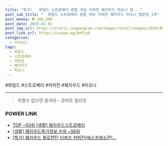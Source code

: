 ```yaml
--- 
title: "특가!   와일드 스트로베리 혼합 색상 커피잔 웨지우드 피오니 컵..." 
post_sub_title: "  와일드 스트로베리 혼합 색상 커피잔 웨지우드 피오니 컵받침 1개" 
post_money: ₩ 108,500 
post_date: 2020.02.01 
post_img_url: https://static.coupangcdn.com/image/retail/images/2016/05/20/16/0/14484a15-1899-4fe3-aaa5-33d6d3435803.jpg 
post_link_url: https://coupa.ng/bnPjuk 
categories: 
  - retail 
tags: 
  - 와일드 
  - 스트로베리 
  - 커피잔 
  - 웨지우드 
  - 피오니 
--- 
```

  #와일드 #스트로베리 #커피잔 #웨지우드 #피오니 
<hr> 

> 피할수 없으면 즐겨라 – 로버트 엘리엇 


### POWER LINK

* <a href="https://blog.naver.com/an0733/221792604462" target="_blank"> TOP ~50위 [생활] 웨지우드스트로베리</a>
* <a href="https://blog.naver.com/sakai111/221774216371" target="_blank"> [생활] 웨지우드특가정보 순위 ~56위</a>
* <a href="https://blog.naver.com/sakai111/221792083901" target="_blank">[특가] 웨지우드 플로렌틴 더콰즈 커피잔(에스프레소잔)...</a>
